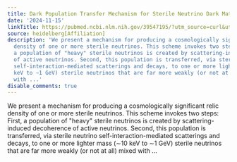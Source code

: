 ```yaml
---
title: Dark Population Transfer Mechanism for Sterile Neutrino Dark Matter
date: '2024-11-15'
linkTitle: https://pubmed.ncbi.nlm.nih.gov/39547195/?utm_source=curl&utm_medium=rss&utm_campaign=pubmed-2&utm_content=1FakS-2QOkCT8HsMOQP1bCRQ4YzyumYOmxmF0moLsQ3dFB1E9V&fc=20220326224207&ff=20241116183752&v=2.18.0.post9+e462414
source: heidelberg[Affiliation]
description: 'We present a mechanism for producing a cosmologically significant relic
  density of one or more sterile neutrinos. This scheme invokes two steps: First,
  a population of "heavy" sterile neutrinos is created by scattering-induced decoherence
  of active neutrinos. Second, this population is transferred, via sterile neutrino
  self-interaction-mediated scatterings and decays, to one or more lighter mass (∼10
  keV to ∼1 GeV) sterile neutrinos that are far more weakly (or not at all) mixed
  with ...'
disable_comments: true
---
```

We present a mechanism for producing a cosmologically significant relic density of one or more sterile neutrinos. This scheme invokes two steps: First, a population of "heavy" sterile neutrinos is created by scattering-induced decoherence of active neutrinos. Second, this population is transferred, via sterile neutrino self-interaction-mediated scatterings and decays, to one or more lighter mass (∼10 keV to ∼1 GeV) sterile neutrinos that are far more weakly (or not at all) mixed with ...